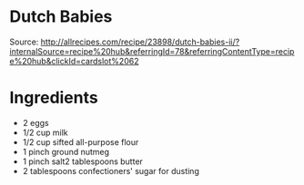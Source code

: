 # Dutch Babies
Source:
http://allrecipes.com/recipe/23898/dutch-babies-ii/?internalSource=recipe%20hub&referringId=78&referringContentType=recipe%20hub&clickId=cardslot%2062

# Ingredients 
* 2 eggs
* 1/2 cup milk
* 1/2 cup sifted all-purpose flour
* 1 pinch ground nutmeg
* 1 pinch salt2 tablespoons butter
* 2 tablespoons confectioners' sugar for dusting
